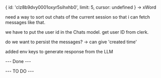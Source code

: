 

{ id: 'clz8b9dvy0001oxyr5sihxhb0', limit: 5, cursor: undefined } -> xWord


need a way to sort out chats of the current session so that i can fetch messages like that.

we have to put the user id in the Chats model. get user ID from clerk.


do we want to persist the messages? -> can give 'created time'

added env keys to generate response from the LLM

--- Done ---


--- TO DO ---
